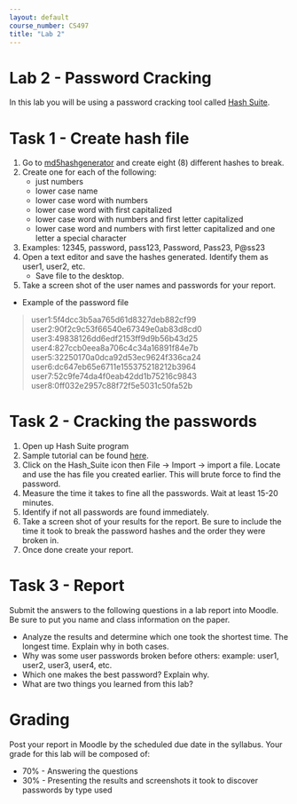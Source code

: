 ```yaml
---
layout: default
course_number: CS497
title: "Lab 2"
---
```


# Lab 2 - Password Cracking 

In this lab you will be using a password cracking tool called  [Hash Suite](https://hashsuite.openwall.net/).

# Task 1 - Create hash file 

1. Go to [md5hashgenerator](https://www.md5hashgenerator.com/) and create eight (8) different hashes to break.
2. Create one for each of the following:
    - just numbers
    - lower case name
    - lower case word with numbers
    - lower case word with first capitalized
    - lower case word with numbers and first letter capitalized
    - lower case word and numbers with first letter capitalized and one letter a special
character
3. Examples: 12345, password, pass123, Password, Pass23, P@ss23
4. Open a text editor and save the hashes generated. Identify them as user1, user2, etc.
    - Save file to the desktop.
5. Take a screen shot of the user names and passwords for your report.

- Example of the password file

> user1:5f4dcc3b5aa765d61d8327deb882cf99 <br/>
> user2:90f2c9c53f66540e67349e0ab83d8cd0 <br/>
> user3:49838126dd6edf2153ff9d9b56b43d25 <br/>
> user4:827ccb0eea8a706c4c34a16891f84e7b <br/>
> user5:32250170a0dca92d53ec9624f336ca24 <br/>
> user6:dc647eb65e6711e155375218212b3964 <br/>
> user7:52c9fe74da4f0eab42dd1b75216c9843 <br/>
> user8:0ff032e2957c88f72f5e5031c50fa52b <br/>

# Task 2 - Cracking the passwords
1. Open up Hash Suite program
2. Sample tutorial can be found [here](https://hashsuite.openwall.net/tutorial).
3. Click on the Hash_Suite icon then File -&gt; Import -&gt; import a file. Locate and use the has
file you created earlier. This will brute force to find the password.
4. Measure the time it takes to fine all the passwords. Wait at least 15-20 minutes.
5. Identify if not all passwords are found immediately.
6. Take a screen shot of your results for the report. Be sure to include the time it took to
break the password hashes and the order they were broken in.
7. Once done create your report.

# Task 3 - Report

Submit the answers to the following questions in a lab report into Moodle. Be sure to put you
name and class information on the paper.
- Analyze the results and determine which one took the shortest time. The longest time.
Explain why in both cases.
- Why was some user passwords broken before others: example: user1, user2, user3, user4, etc.
- Which one makes the best password? Explain why.
- What are two things you learned from this lab?

# Grading

Post your report in Moodle by the scheduled due date in the syllabus. Your grade for this lab will be composed of:
- 70% - Answering the questions
- 30% - Presenting the results and screenshots it took to discover passwords by type used
